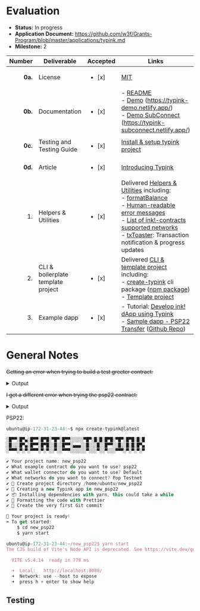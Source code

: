 # Evaluation

- **Status:** In progress
- **Application Document:** https://github.com/w3f/Grants-Program/blob/master/applications/typink.md
- **Milestone:** 2

| Number | Deliverable | Accepted | Links | Notes |
| -----: | ----------- | ----- | ------ | ------ |
| **0a.** | License | <ul><li>[x] </li></ul> | [MIT](https://github.com/dedotdev/typink/blob/w3f-delivery-m2/LICENSE) | |
| **0b.** | Documentation | <ul><li>[x] </li></ul> | - [README](https://github.com/dedotdev/typink/blob/w3f-delivery-m2/README.md) <br />- [Demo](https://github.com/dedotdev/typink/tree/w3f-delivery-m2/examples/demo) (https://typink-demo.netlify.app/) <br />- [Demo SubConnect](https://github.com/dedotdev/typink/tree/w3f-delivery-m2/examples/demo-subconnect) (https://typink-subconnect.netlify.app/) | |
| **0c.** | Testing and Testing Guide | <ul><li>[x] </li></ul> | [Install & setup typink project](https://github.com/dedotdev/typink/tree/w3f-delivery-m2?tab=readme-ov-file#getting-started) |  |
| **0d.** | Article | <ul><li>[x] </li></ul> | [Introducing Typink](https://docs.dedot.dev/typink/introducing-typink) | |
| 1. | Helpers & Utilities | <ul><li>[x] </li></ul> | Delivered [Helpers & Utilities](https://grants.web3.foundation/applications/typink#helpers--utilities) including: <br/> - [formatBalance](https://github.com/dedotdev/typink/blob/w3f-delivery-m2/packages/typink/src/utils/formatBalance.ts) <br /> - [Human-readable error messages](https://github.com/dedotdev/typink/blob/w3f-delivery-m2/packages/typink/src/utils/errors.ts) <br /> - [List of ink!-contracts supported networks](https://github.com/dedotdev/typink/tree/w3f-delivery-m2/packages/typink/src/networks) <br /> - [txToaster](https://github.com/dedotdev/typink/blob/w3f-delivery-m2/packages/create-typink/src/templates/default/ui/src/utils/txToaster.tsx): Transaction notification & progress updates  |  |
| 2. | CLI & boilerplate template project | <ul><li>[x] </li></ul> | Delivered [CLI & template project](https://grants.web3.foundation/applications/typink#cli--boilerplatestarter-project-template) including: <br/> - [create-typink](https://github.com/dedotdev/typink/tree/w3f-delivery-m2/packages/create-typink) cli package ([npm package](https://www.npmjs.com/package/create-typink)) <br /> - [Template project](https://github.com/dedotdev/typink/tree/w3f-delivery-m2/packages/create-typink/src/templates/default) |  |
| 3. | Example dapp | <ul><li>[x] </li></ul> | - Tutorial: [Develop ink! dApp using Typink](https://docs.dedot.dev/help-and-faq/tutorials/develop-ink-dapp-using-typink) <br /> - [Sample dapp - PSP22 Transfer](https://psp22-transfer.netlify.app/) ([Github Repo](https://github.com/sinzii/psp22-transfer))  |   |

# General Notes

~~Getting an error when trying to build a test greeter contract:~~

<details>
  <summary>Output</summary>

```ts
npx create-typink@latest
(node:4845) ExperimentalWarning: CommonJS module /home/ubuntu/.nvm/versions/node/v23.2.0/lib/node_modules/npm/node_modules/debug/src/node.js is loading ES Module /home/ubuntu/.nvm/versions/node/v23.2.0/lib/node_modules/npm/node_modules/supports-color/index.js using require().
Support for loading ES Module in require() is an experimental feature and might change at any time
(Use `node --trace-warnings ...` to show where the warning was created)
Need to install the following packages:
create-typink@0.1.0
Ok to proceed? (y) y


░█▀▀░█▀▄░█▀▀░█▀█░▀█▀░█▀▀░░░░░▀█▀░█░█░█▀█░▀█▀░█▀█░█░█
░█░░░█▀▄░█▀▀░█▀█░░█░░█▀▀░▄▄▄░░█░░░█░░█▀▀░░█░░█░█░█▀▄
░▀▀▀░▀░▀░▀▀▀░▀░▀░░▀░░▀▀▀░░░░░░▀░░░▀░░▀░░░▀▀▀░▀░▀░▀░▀

✔ Your project name: test
✔ What example contract do you want to use? greeter
✔ What wallet connector do you want to use? Default
✔ What networks do you want to connect? Pop Testnet
✔ 📁 Create project directory /home/ubuntu/test
✔ 🚀 Creating a new Typink app in test
✖ Command failed with exit code 1: yarn install
  Usage Error: The nearest package directory (/home/ubuntu/test) doesn't seem to be part of the project declared in
  /home/ubuntu.
  - If /home/ubuntu isn't intended to be a project, remove any yarn.lock and/or package.json file there.
  - If /home/ubuntu is intended to be a project, it might be that you forgot to list test in its workspace configuration.
  - Finally, if /home/ubuntu is fine and you intend test to be treated as a completely separate project (not even a
  workspace), create an empty yarn.lock file in it.
  $ yarn install [--json] [--immutable] [--immutable-cache] [--refresh-lockfile] [--check-cache] [--check-resolutions]
  [--inline-builds] [--mode #0]
◼ 🧹 Formatting the code with Prettier
◼ 🚨 Create the very first Git commit
🚨 An error occurred: ExecaError: Command failed with exit code 1: yarn install

Usage Error: The nearest package directory (/home/ubuntu/test) doesn't seem to be part of the project declared in /home/ubuntu.

- If /home/ubuntu isn't intended to be a project, remove any yarn.lock and/or package.json file there.
- If /home/ubuntu is intended to be a project, it might be that you forgot to list test in its workspace configuration.
- Finally, if /home/ubuntu is fine and you intend test to be treated as a completely separate project (not even a workspace), create an empty yarn.lock file in it.

$ yarn install [--json] [--immutable] [--immutable-cache] [--refresh-lockfile] [--check-cache] [--check-resolutions] [--inline-builds] [--mode #0]
    at getFinalError (file:///home/ubuntu/.npm/_npx/ee0b8ab848e051d2/node_modules/execa/lib/return/final-error.js:6:9)
    at makeError (file:///home/ubuntu/.npm/_npx/ee0b8ab848e051d2/node_modules/execa/lib/return/result.js:108:16)
    at getAsyncResult (file:///home/ubuntu/.npm/_npx/ee0b8ab848e051d2/node_modules/execa/lib/methods/main-async.js:167:4)
    at handlePromise (file:///home/ubuntu/.npm/_npx/ee0b8ab848e051d2/node_modules/execa/lib/methods/main-async.js:150:17)
    at async installPackages (file:///home/ubuntu/.npm/_npx/ee0b8ab848e051d2/node_modules/create-typink/tasks/installPackages.js:3:5)
    at async Task.run (file:///home/ubuntu/.npm/_npx/ee0b8ab848e051d2/node_modules/listr2/dist/index.js:2058:11) {
  shortMessage: 'Command failed with exit code 1: yarn install',
  command: 'yarn install',
  escapedCommand: 'yarn install',
  cwd: '/home/ubuntu/test',
  durationMs: 1868.838993,
  failed: true,
  timedOut: false,
  isCanceled: false,
  isGracefullyCanceled: false,
  isTerminated: false,
  isMaxBuffer: false,
  isForcefullyTerminated: false,
  exitCode: 1,
  stdout: "\x1B[31m\x1B[1mUsage Error\x1B[22m\x1B[39m: The nearest package directory (/home/ubuntu/test) doesn't seem to be part of the project declared in /home/ubuntu.\n" +
    '\n' +
    "- If /home/ubuntu isn't intended to be a project, remove any yarn.lock and/or package.json file there.\n" +
    '- If /home/ubuntu is intended to be a project, it might be that you forgot to list test in its workspace configuration.\n' +
    '- Finally, if /home/ubuntu is fine and you intend test to be treated as a completely separate project (not even a workspace), create an empty yarn.lock file in it.\n' +
    '\n' +
    '\x1B[1m$ \x1B[22myarn install [--json] [--immutable] [--immutable-cache] [--refresh-lockfile] [--check-cache] [--check-resolutions] [--inline-builds] [--mode #0]',
  stderr: '',
  stdio: [
    undefined,
    "\x1B[31m\x1B[1mUsage Error\x1B[22m\x1B[39m: The nearest package directory (/home/ubuntu/test) doesn't seem to be part of the project declared in /home/ubuntu.\n" +
      '\n' +
      "- If /home/ubuntu isn't intended to be a project, remove any yarn.lock and/or package.json file there.\n" +
      '- If /home/ubuntu is intended to be a project, it might be that you forgot to list test in its workspace configuration.\n' +
      '- Finally, if /home/ubuntu is fine and you intend test to be treated as a completely separate project (not even a workspace), create an empty yarn.lock file in it.\n' +
      '\n' +
      '\x1B[1m$ \x1B[22myarn install [--json] [--immutable] [--immutable-cache] [--refresh-lockfile] [--check-cache] [--check-resolutions] [--inline-builds] [--mode #0]',
    ''
  ],
  ipcOutput: [],
  pipedFrom: []
}
🚨 Sorry, exiting...
```
</details>

~~I get a different error when trying the psp22 contract:~~

<details>
  <summary>Output</summary>

```ts
npx create-typink@latest
(node:5023) ExperimentalWarning: CommonJS module /home/ubuntu/.nvm/versions/node/v23.2.0/lib/node_modules/npm/node_modules/debug/src/node.js is loading ES Module /home/ubuntu/.nvm/versions/node/v23.2.0/lib/node_modules/npm/node_modules/supports-color/index.js using require().
Support for loading ES Module in require() is an experimental feature and might change at any time
(Use `node --trace-warnings ...` to show where the warning was created)

░█▀▀░█▀▄░█▀▀░█▀█░▀█▀░█▀▀░░░░░▀█▀░█░█░█▀█░▀█▀░█▀█░█░█
░█░░░█▀▄░█▀▀░█▀█░░█░░█▀▀░▄▄▄░░█░░░█░░█▀▀░░█░░█░█░█▀▄
░▀▀▀░▀░▀░▀▀▀░▀░▀░░▀░░▀▀▀░░░░░░▀░░░▀░░▀░░░▀▀▀░▀░▀░▀░▀

✔ Your project name: test
✔ What example contract do you want to use? psp22
✔ What wallet connector do you want to use? Default
✔ What networks do you want to connect? Pop Testnet
✖ Failed to create project directory: test with error: Command failed with exit code 1: mkdir test
  mkdir: cannot create directory ‘test’: File exists
◼ 🚀 Creating a new Typink app in test
◼ 📦 Installing dependencies with yarn, this could take a while
◼ 🧹 Formatting the code with Prettier
◼ 🚨 Create the very first Git commit
🚨 An error occurred: Error: Failed to create project directory: test with error: Command failed with exit code 1: mkdir test

mkdir: cannot create directory ‘test’: File exists
    at createProjectDirectory (file:///home/ubuntu/.npm/_npx/ee0b8ab848e051d2/node_modules/create-typink/tasks/createProjectDirectory.js:10:15)
    at async Task.run (file:///home/ubuntu/.npm/_npx/ee0b8ab848e051d2/node_modules/listr2/dist/index.js:2058:11)
🚨 Sorry, exiting...
```

UPDATE: I am now able to create contracts using the CLI:
```ts
ubuntu@ip-172-31-23-44:~$ npx create-typink@latest

░█▀▀░█▀▄░█▀▀░█▀█░▀█▀░█▀▀░░░░░▀█▀░█░█░█▀█░▀█▀░█▀█░█░█
░█░░░█▀▄░█▀▀░█▀█░░█░░█▀▀░▄▄▄░░█░░░█░░█▀▀░░█░░█░█░█▀▄
░▀▀▀░▀░▀░▀▀▀░▀░▀░░▀░░▀▀▀░░░░░░▀░░░▀░░▀░░░▀▀▀░▀░▀░▀░▀

✔ Your project name: new_app_maybe
✔ What example contract do you want to use? greeter
✔ What wallet connector do you want to use? Default
✔ What networks do you want to connect? Pop Testnet
✔ 📁 Create project directory /home/ubuntu/new_app_maybe
✔ 🚀 Creating a new Typink app in new_app_maybe
✔ 📦 Installing dependencies with yarn, this could take a while
✔ 🧹 Formatting the code with Prettier
✔ 🚨 Create the very first Git commit

🎉 Your project is ready!
➡️ To get started:
    $ cd new_app_maybe
    $ yarn start
```
</details>

PSP22:
```ts
ubuntu@ip-172-31-23-44:~$ npx create-typink@latest

░█▀▀░█▀▄░█▀▀░█▀█░▀█▀░█▀▀░░░░░▀█▀░█░█░█▀█░▀█▀░█▀█░█░█
░█░░░█▀▄░█▀▀░█▀█░░█░░█▀▀░▄▄▄░░█░░░█░░█▀▀░░█░░█░█░█▀▄
░▀▀▀░▀░▀░▀▀▀░▀░▀░░▀░░▀▀▀░░░░░░▀░░░▀░░▀░░░▀▀▀░▀░▀░▀░▀

✔ Your project name: new_psp22
✔ What example contract do you want to use? psp22
✔ What wallet connector do you want to use? Default
✔ What networks do you want to connect? Pop Testnet
✔ 📁 Create project directory /home/ubuntu/new_psp22
✔ 🚀 Creating a new Typink app in new_psp22
✔ 📦 Installing dependencies with yarn, this could take a while
✔ 🧹 Formatting the code with Prettier
✔ 🚨 Create the very first Git commit

🎉 Your project is ready!
➡️ To get started:
    $ cd new_psp22
    $ yarn start
```
```ts
ubuntu@ip-172-31-23-44:~/new_psp22$ yarn start
The CJS build of Vite's Node API is deprecated. See https://vite.dev/guide/troubleshooting.html#vite-cjs-node-api-deprecated for more details.

  VITE v5.4.14  ready in 779 ms

  ➜  Local:   http://localhost:8080/
  ➜  Network: use --host to expose
  ➜  press h + enter to show help
```

## Testing
